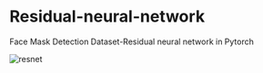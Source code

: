 # Residual-neural-network
Face Mask Detection Dataset-Residual neural network in Pytorch


![resnet](https://user-images.githubusercontent.com/71969819/153711966-e282d285-1efa-4098-bb6b-fbd0a74840e9.png)
